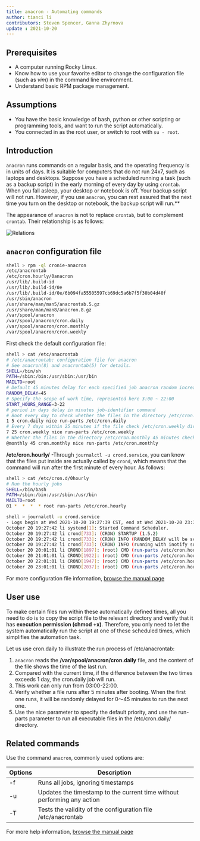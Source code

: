 ```yaml
---
title: anacron - Automating commands
author: tianci li
contributors: Steven Spencer, Ganna Zhyrnova
update : 2021-10-20
---
```


## Prerequisites

- A computer running Rocky Linux.
- Know how to use your favorite editor to change the configuration file (such as *vim*) in the command line environment.
- Understand basic RPM package management.

## Assumptions

- You have the basic knowledge of bash, python or other scripting or programming tools, and want to run the script automatically.
- You connected in as the root user, or switch to root with `su - root`.

## Introduction

`anacron` runs commands on a regular basis, and the operating frequency is in units of days. It is suitable for computers that do not run 24x7, such as laptops and desktops. Suppose you have a scheduled running a task (such as a backup script) in the early morning of every day by using `crontab`. When you fall asleep, your desktop or notebook is off. Your backup script will not run. However, if you use `anacron`, you can rest assured that the next time you turn on the desktop or notebook, the backup script will run.**

The appearance of `anacron` is not to replace `crontab`, but to complement `crontab`. Their relationship is as follows:

![ Relations ](../images/anacron_01.png)

## `anacron` configuration file

```bash
shell > rpm -ql cronie-anacron
/etc/anacrontab
/etc/cron.hourly/0anacron
/usr/lib/.build-id
/usr/lib/.build-id/0e
/usr/lib/.build-id/0e/6b094fa55505597cb69dc5a6b7f5f30b04d40f
/usr/sbin/anacron
/usr/share/man/man5/anacrontab.5.gz
/usr/share/man/man8/anacron.8.gz
/var/spool/anacron
/var/spool/anacron/cron.daily
/var/spool/anacron/cron.monthly
/var/spool/anacron/cron.weekly
```

First check the default configuration file:

```bash
shell > cat /etc/anacrontab
# /etc/anacrontab: configuration file for anacron
# See anacron(8) and anacrontab(5) for details.
SHELL=/bin/sh
PATH=/sbin:/bin:/usr/sbin:/usr/bin
MAILTO=root
# Default 45 minutes delay for each specified job anacron random increase 0-45 minutes.
RANDOM_DELAY=45
# Specify the scope of work time, represented here 3:00 ~ 22:00
START_HOURS_RANGE=3-22
# period in days delay in minutes job-identifier command
# Boot every day to check whether the files in the directory /etc/cron.daily be executed in 5 minutes, if not executed today, then to the next
1 5 cron.daily nice run-parts /etc/cron.daily
# Every 7 days within 25 minutes if the file check /etc/cron.weekly directory is executed after boot, if not executed within a week, it will be executed next
7 25 cron.weekly nice run-parts /etc/cron.weekly
# Whether the files in the directory /etc/cron.monthly 45 minutes checking is performed after every start for a month
@monthly 45 cron.monthly nice run-parts /etc/cron.monthly
```

**/etc/cron.hourly/** -Through `journalctl -u crond.service`, you can know that the files put inside are actually called by `crond`, which means that the command will run after the first minute of every hour. As follows:

```bash
shell > cat /etc/cron.d/0hourly
# Run the hourly jobs
SHELL=/bin/bash
PATH=/sbin:/bin:/usr/sbin:/usr/bin
MAILTO=root
01 *  *  *  * root run-parts /etc/cron.hourly
```

```bash
shell > journalctl -u crond.service
- Logs begin at Wed 2021-10-20 19:27:39 CST, end at Wed 2021-10-20 23:32:42 CST. -
October 20 19:27:42 li systemd[1]: Started Command Scheduler.
October 20 19:27:42 li crond[733]: (CRON) STARTUP (1.5.2)
October 20 19:27:42 li crond[733]: (CRON) INFO (RANDOM_DELAY will be scaled with factor 76% if used.)
October 20 19:27:42 li crond[733]: (CRON) INFO (running with inotify support)
October 20 20:01:01 li CROND[1897]: (root) CMD (run-parts /etc/cron.hourly)
October 20 21:01:01 li CROND[1922]: (root) CMD (run-parts /etc/cron.hourly)
October 20 22:01:01 li CROND[1947]: (root) CMD (run-parts /etc/cron.hourly)
October 20 23:01:01 li CROND[2037]: (root) CMD (run-parts /etc/cron.hourly)
```

For more configuration file information, [browse the manual page](https://man7.org/linux/man-pages/man5/anacrontab.5.html)

## User use

To make certain files run within these automatically defined times, all you need to do is to copy the script file to the relevant directory and verify that it has **execution permission (chmod +x)**. Therefore, you only need to let the system automatically run the script at one of these scheduled times, which simplifies the automation task.

Let us use cron.daily to illustrate the run process of /etc/anacrontab:

1. `anacron` reads the **/var/spool/anacron/cron.daily** file, and the content of the file shows the time of the last run.
2. Compared with the current time, if the difference between the two times exceeds 1 day, the cron.daily job will run.
3. This work can only run from 03:00-22:00.
4. Verify whether a file runs after 5 minutes after booting. When the first one runs, it will be randomly delayed for 0～45 minutes to run the next one.
5. Use the nice parameter to specify the default priority, and use the run-parts parameter to run all executable files in the /etc/cron.daily/ directory.

## Related commands

Use the command `anacron`, commonly used options are:

| Options | Description |
| --- | --- |
| -f | Runs all jobs, ignoring timestamps |
| -u | Updates the timestamp to the current time without performing any action |
| -T | Tests the validity of the configuration file /etc/anacrontab |

For more help information, [browse the manual page](https://man7.org/linux/man-pages/man8/anacron.8.html)
